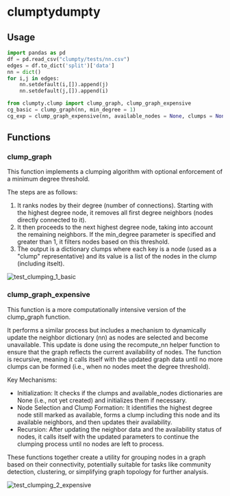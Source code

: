 
# clumptydumpty

## Usage

```python 
import pandas as pd
df = pd.read_csv("clumpty/tests/nn.csv")
edges = df.to_dict('split')['data']
nn = dict()
for i,j in edges:
    nn.setdefault(i,[]).append(j)
    nn.setdefault(j,[]).append(i)

from clumpty.clump import clump_graph, clump_graph_expensive
cg_basic = clump_graph(nn, min_degree = 1)
cg_exp = clump_graph_expensive(nn, available_nodes = None, clumps = None, min_degree = 1)
```
## Functions

### clump_graph

This function implements a clumping algorithm with optional enforcement of a minimum degree threshold. 

The steps are as follows:

1. It ranks nodes by their degree (number of connections).
Starting with the highest degree node, it removes all first degree neighbors (nodes directly connected to it).
2. It then proceeds to the next highest degree node, taking into account the remaining neighbors.
If the min_degree parameter is specified and greater than 1, it filters nodes based on this threshold.
3. The output is a dictionary clumps where each key is a node (used as a "clump" representative) and its value is a list of the nodes in the clump (including itselt).


![test_clumping_1_basic](https://github.com/kmayerb/clumptydumpty/assets/46639063/8bd9772f-6c33-4ef8-a348-798240c25ac9)


### clump_graph_expensive

This function is a more computationally intensive version of the clump_graph function. 

It performs a similar process but includes a mechanism to dynamically update the neighbor dictionary (nn) as nodes are selected and become unavailable. This update is done using the recompute_nn helper function to ensure that the graph reflects the current availability of nodes. The function is recursive, meaning it calls itself with the updated graph data until no more clumps can be formed (i.e., when no nodes meet the degree threshold).

Key Mechanisms:

* Initialization: It checks if the clumps and available_nodes dictionaries are None (i.e., not yet created) and initializes them if necessary.
* Node Selection and Clump Formation: It identifies the highest degree node still marked as available, forms a clump including this node and its available neighbors, and then updates their availability.
* Recursion: After updating the neighbor data and the availability status of nodes, it calls itself with the updated parameters to continue the clumping process until no nodes are left to process.

These functions together create a utility for grouping nodes in a graph based on their connectivity, potentially suitable for tasks like community detection, clustering, or simplifying graph topology for further analysis.

![test_clumping_2_expensive](https://github.com/kmayerb/clumptydumpty/assets/46639063/733ae1c6-7194-4084-b2cb-755eb4e7b8ef)

